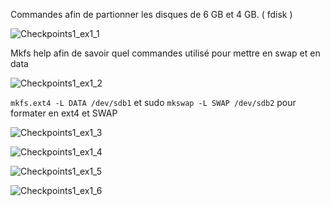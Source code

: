 Commandes afin de partionner les disques de 6 GB et 4 GB. ( fdisk )

![Checkpoints1_ex1_1](https://github.com/Blazeuhh/Quetes_WCS/blob/main/images/Checkpoints1_ex1_1.png?raw=true)

Mkfs help afin de savoir quel commandes utilisé pour mettre en swap et en data

![Checkpoints1_ex1_2](https://github.com/Blazeuhh/Quetes_WCS/assets/156552845/88db1dad-ef80-4d3d-9f72-7a31a46ae76d)

`mkfs.ext4 -L DATA /dev/sdb1` et sudo `mkswap -L SWAP /dev/sdb2` pour formater en ext4 et SWAP

![Checkpoints1_ex1_3](https://github.com/Blazeuhh/Quetes_WCS/assets/156552845/03c4e41b-c491-4179-9424-ae3ce1819fc3)

![Checkpoints1_ex1_4](https://github.com/Blazeuhh/Quetes_WCS/assets/156552845/8c027c09-5f99-434c-9d5d-a04fa4a908de)

![Checkpoints1_ex1_5](https://github.com/Blazeuhh/Quetes_WCS/assets/156552845/394486bb-ec6c-4b3f-8da6-1193f5cc9fde)

![Checkpoints1_ex1_6](https://github.com/Blazeuhh/Quetes_WCS/assets/156552845/0135959c-2865-4df5-a1ad-5b236ca1c694)
